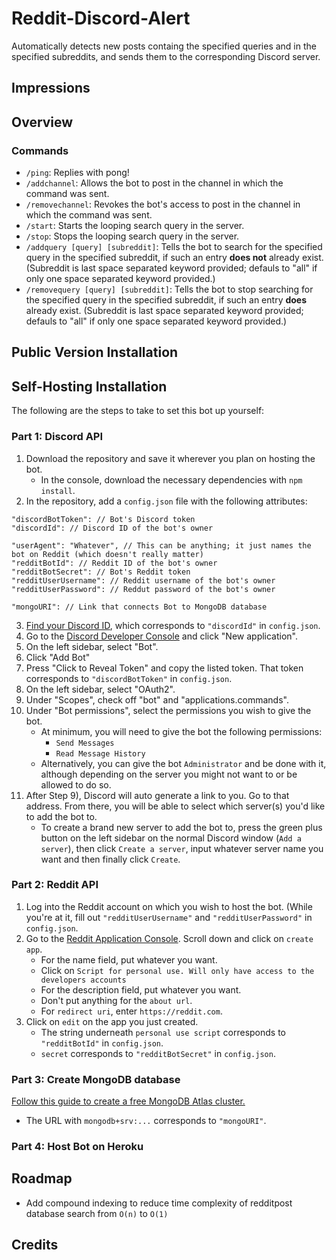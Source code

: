 # Reddit-Discord-Alert

Automatically detects new posts containg the specified queries and in the specified subreddits, and sends them to the corresponding Discord server.

## Impressions

## Overview

### Commands
- ```/ping```: Replies with pong!
- ```/addchannel```: Allows the bot to post in the channel in which the command was sent.
- ```/removechannel```: Revokes the bot's access to post in the channel in which the command was sent.
- ```/start```: Starts the looping search query in the server.
- ```/stop```: Stops the looping search query in the server.
- ```/addquery [query] [subreddit]```: Tells the bot to search for the specified query in the specified subreddit, if such an entry **does not** already exist. (Subreddit is last space separated keyword provided; defauls to "all" if only one space separated keyword provided.)
- ```/removequery [query] [subreddit]```: Tells the bot to stop searching for the specified query in the specified subreddit, if such an entry **does** already exist. (Subreddit is last space separated keyword provided; defauls to "all" if only one space separated keyword provided.)
## Public Version Installation

## Self-Hosting Installation
The following are the steps to take to set this bot up yourself:

### Part 1: Discord API
1) Download the repository and save it wherever you plan on hosting the bot. 
    - In the console, download the necessary dependencies with ```npm install```.
3) In the repository, add a ```config.json``` file with the following attributes:
```
"discordBotToken": // Bot's Discord token
"discordId": // Discord ID of the bot's owner

"userAgent": "Whatever", // This can be anything; it just names the bot on Reddit (which doesn't really matter)
"redditBotId": // Reddit ID of the bot's owner
"redditBotSecret": // Bot's Reddit token
"redditUserUsername": // Reddit username of the bot's owner
"redditUserPassword": // Reddut password of the bot's owner

"mongoURI": // Link that connects Bot to MongoDB database
```
3) [Find your Discord ID](https://support.discord.com/hc/en-us/articles/206346498-Where-can-I-find-my-User-Server-Message-ID-), which corresponds to ```"discordId"``` in ```config.json```.
4) Go to the [Discord Developer Console](https://discord.com/developers/applications) and click "New application".
5) On the left sidebar, select "Bot".
6) Click "Add Bot"
7) Press "Click to Reveal Token" and copy the listed token. That token corresponds to ```"discordBotToken"``` in ```config.json```.
8) On the left sidebar, select "OAuth2".
9) Under "Scopes", check off "bot" and "applications.commands".
10) Under "Bot permissions", select the permissions you wish to give the bot.
    - At minimum, you will need to give the bot the following permissions:
      - ```Send Messages```
      - ```Read Message History```
    - Alternatively, you can give the bot ```Administrator``` and be done with it, although depending on the server you might not want to or be allowed to do so.
11) After Step 9), Discord will auto generate a link to you. Go to that address. From there, you will be able to select which server(s) you'd like to add the bot to.
    - To create a brand new server to add the bot to, press the green plus button on the left sidebar on the normal Discord window (```Add a server```), then click ```Create a server```, input whatever server name you want and then finally click ```Create```.

### Part 2: Reddit API
1) Log into the Reddit account on which you wish to host the bot. (While you're at it, fill out ```"redditUserUsername"``` and ```"redditUserPassword"``` in ```config.json```.
2) Go to the [Reddit Application Console](https://ssl.reddit.com/prefs/apps/). Scroll down and click on ```create app```.
    - For the name field, put whatever you want.
    - Click on ```Script for personal use. Will only have access to the developers accounts```
    - For the description field, put whatever you want.
    - Don't put anything for the ```about url```.
    - For ```redirect uri```, enter ```https://reddit.com```.
3) Click on ```edit``` on the app you just created. 
    - The string underneath ```personal use script``` corresponds to ```"redditBotId"``` in ```config.json```.
    - ```secret``` corresponds to ```"redditBotSecret"``` in ```config.json```.

### Part 3: Create MongoDB database
[Follow this guide to create a free MongoDB Atlas cluster.](https://www.youtube.com/watch?v=rPqRyYJmx2g) 
- The URL with ```mongodb+srv:...``` corresponds to ```"mongoURI"```.

### Part 4: Host Bot on Heroku

## Roadmap
- Add compound indexing to reduce time complexity of redditpost database search from ```O(n)``` to ```O(1)```

## Credits
